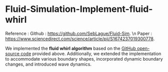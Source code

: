 # Fluid-Simulation-Implement-fluid-whirl
Reference :
Github : https://github.com/SebLague/Fluid-Sim. \n
Paper : https://www.sciencedirect.com/science/article/pii/S1674237019300778.

We implemented the **fluid whirl algorithm** based on the [GitHub open-source code](https://github.com/SebLague/Fluid-Sim) provided above. Additionally, we extended the implementation to accommodate various boundary shapes, incorporated dynamic boundary changes, and introduced wave dynamics.


